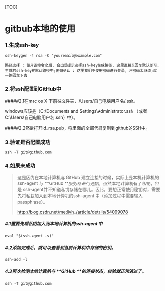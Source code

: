 [TOC]

# gitbub本地的使用

### 1.生成ssh-key

```
ssh-keygen -t rsa -C "youremail@example.com"

路径选择 : 使用该命令之后, 会出现提示选择ssh-key生成路径, 这里直接点回车默认即可, 生成的ssh-key在默认路径中;密码确认 : 这里我们不使用密码进行登录, 用密码太麻烦;就一路回车下去
```

### 2.将ssh配置到GitHub中

#####2.1在mac os X 下前往文件夹，/Users/自己电脑用户名/.ssh。

windows应该是（C:\Documents and Settings\Administrator\.ssh （或者 C:\Users\自己电脑用户名\.ssh）中）。

#####2.2然后打开id_rsa.pub，将里面的全部代码复制到github的SSH中。

### 3.验证是否配置成功

```
ssh -T git@github.com
```

### 4.如果未成功

> 这是因为在本地计算机与 GitHub 建立连接的时候，实际上是本机计算机的 ssh-agent 与 **GitHub **服务器进行通信。虽然本地计算机有了私钥，但是 ssh-agent并不知道私钥存储在哪儿。因此，要想正常使用秘钥对，需要先将私钥加入到本地计算机的ssh-agent 中（添加过程中需要输入 passphrase）。
>
> http://blog.csdn.net/medivh_/article/details/54099078
>
> [深入浅出Git权限校验]: http://blog.csdn.net/medivh_/article/details/54099078

##### 4.1需要先将私钥加入到本地计算机的ssh-agent 中

```
eval "$(ssh-agent -s)"
```

##### 4.2添加完成后，就可以查看到当前计算机中存储的密钥。

```
ssh-add -l  
```

##### 4.3再次检测本地计算机与 **GitHub **的连接状态，校验就正常通过了。

```
ssh -T git@github.com
```

